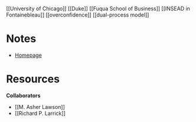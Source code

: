 [[University of Chicago]]
[[Duke]]
[[Fuqua School of Business]]
[[INSEAD in Fontainebleau]]
[[overconfidence]]
[[dual-process model]]

# Notes
- [Homepage](https://www.fuqua.duke.edu/faculty/jack-soll)

# Resources
**Collaborators**
- [[M. Asher Lawson]]
- [[Richard P. Larrick]]